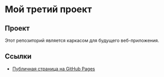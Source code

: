 # Мой третий проект

## Проект
Этот репозиторий является каркасом для будущего веб-приложения.

## Ссылки
- [Публичная страница на GitHub Pages](https://faker-baker.github.io/FRONT_AND_BACKEND_KRN2) 